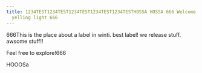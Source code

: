 ```yaml
---
title: 1234TEST1234TEST1234TEST1234TEST1234TESTHOSSA HOSSA 666 Welcome to The
  yelling light 666
---
```

666This is the place about a label in winti. best label! we release stuff. awsome stuff!!

Feel free to explore!666

HOOOSa